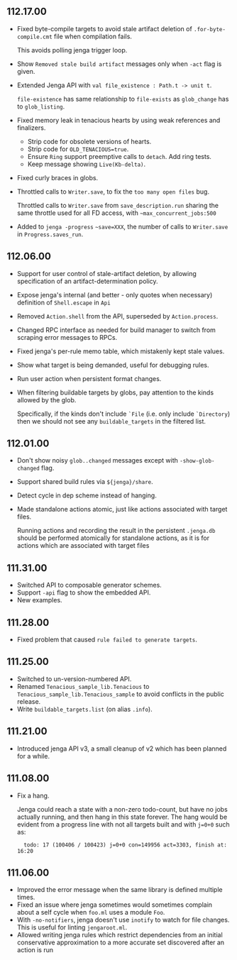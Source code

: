 ## 112.17.00

- Fixed byte-compile targets to avoid stale artifact deletion of
  `.for-byte-compile.cmt` file when compilation fails.

  This avoids polling jenga trigger loop.
- Show `Removed stale build artifact` messages only when `-act` flag is given.
- Extended Jenga API with `val file_existence : Path.t -> unit t`.

  `file-existence` has same relationship to `file-exists` as
  `glob_change` has to `glob_listing`.
- Fixed memory leak in tenacious hearts by using weak references and
  finalizers.

  * Strip code for obsolete versions of hearts.
  * Strip code for `OLD_TENACIOUS=true`.
  * Ensure `Ring` support preemptive calls to `detach`.  Add ring tests.
  * Keep message showing `Live(Kb-delta)`.
- Fixed curly braces in globs.
- Throttled calls to `Writer.save`, to fix the `too many open files`
  bug.

  Throttled calls to `Writer.save` from `save_description.run` sharing
  the same throttle used for all FD access, with
  `~max_concurrent_jobs:500`
- Added to `jenga -progress` `~save=XXX`, the number of calls to
  `Writer.save` in `Progress.saves_run`.

## 112.06.00

- Support for user control of stale-artifact deletion, by allowing
  specification of an artifact-determination policy.
- Expose jenga's internal (and better - only quotes when necessary)
  definition of `Shell.escape` in `Api`
- Removed `Action.shell` from the API, superseded by `Action.process`.
- Changed RPC interface as needed for build manager to switch from
  scraping error messages to RPCs.
- Fixed jenga's per-rule memo table, which mistakenly kept stale values.
- Show what target is being demanded, useful for debugging rules.
- Run user action when persistent format changes.
- When filtering buildable targets by globs, pay attention to the kinds
  allowed by the glob.

    Specifically, if the kinds don't include `` `File `` (i.e. only
    include `` `Directory ``) then we should not see any
    `buildable_targets` in the filtered list.

## 112.01.00

- Don't show noisy `glob..changed` messages except with `-show-glob-changed` flag.
- Support shared build rules via `${jenga}/share`.
- Detect cycle in dep scheme instead of hanging.
- Made standalone actions atomic, just like actions associated with
  target files.

  Running actions and recording the result in the persistent
  `.jenga.db` should be performed atomically for standalone actions,
  as it is for actions which are associated with target files

## 111.31.00

- Switched API to composable generator schemes.
- Support `-api` flag to show the embedded API.
- New examples.

## 111.28.00

- Fixed problem that caused `rule failed to generate targets`.

## 111.25.00

- Switched to un-version-numbered API.
- Renamed `Tenacious_sample_lib.Tenacious` to
  `Tenacious_sample_lib.Tenacious_sample` to avoid conflicts in the
  public release.
- Write `buildable_targets.list` (on alias `.info`).

## 111.21.00

- Introduced jenga API v3, a small cleanup of v2 which has been planned
  for a while.

## 111.08.00

- Fix a hang.

    Jenga could reach a state with a non-zero todo-count, but have no
    jobs actually running, and then hang in this state forever. The hang
    would be evident from a progress line with not all targets built and
    with `j=0+0` such as:

        todo: 17 (100406 / 100423) j=0+0 con=149956 act=3303, finish at: 16:20

## 111.06.00

- Improved the error message when the same library is defined multiple
  times.
- Fixed an issue where jenga sometimes would sometimes complain about
  a self cycle when `foo.ml` uses a module `Foo`.
- With `-no-notifiers`, jenga doesn't use `inotify` to watch for file
  changes.  This is useful for linting `jengaroot.ml`.
- Allowed writing jenga rules which restrict dependencies from an
  initial conservative approximation to a more accurate set discovered
  after an action is run

